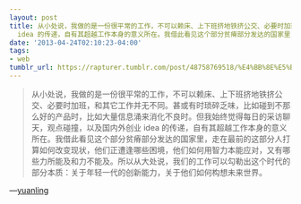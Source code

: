 ```yaml
---
layout: post
title: 从小处说，我做的是一份很平常的工作，不可以赖床、上下班挤地铁挤公交、必要时加班，和其它工作并无不同。甚或有时琐碎乏味，比如碰到不那么好的产品时，比如大量信息涌来消化不良时。但我始终觉得每日的采访聊天，观点碰撞，以及国内外创业
  idea 的传递，自有其超越工作本身的意义所在。我借此看见这个部分贫瘠部分发达的国家里，走在最前的这部分人打算如何改变现状，他们正遭逢哪些困境，他们如何用智力本能应对，又有哪些力所能及和力不能及。所以从大处说，我们的工作可以勾勒出这个时代的部分本质：关于年轻一代的创新能力，关于他们如何构想未来世界。
date: '2013-04-24T02:10:23-04:00'
tags:
- web
tumblr_url: https://rapturer.tumblr.com/post/48758769518/%E4%BB%8E%E5%B0%8F%E5%A4%84%E8%AF%B4%E6%88%91%E5%81%9A%E7%9A%84%E6%98%AF%E4%B8%80%E4%BB%BD%E5%BE%88%E5%B9%B3%E5%B8%B8%E7%9A%84%E5%B7%A5%E4%BD%9C%E4%B8%8D%E5%8F%AF%E4%BB%A5%E8%B5%96%E5%BA%8A%E4%B8%8A%E4%B8%8B%E7%8F%AD%E6%8C%A4%E5%9C%B0%E9%93%81%E6%8C%A4%E5%85%AC%E4%BA%A4%E5%BF%85%E8%A6%81%E6%97%B6%E5%8A%A0%E7%8F%AD%E5%92%8C%E5%85%B6%E5%AE%83%E5%B7%A5%E4%BD%9C%E5%B9%B6%E6%97%A0%E4%B8%8D%E5%90%8C%E7%94%9A
---
```

> 从小处说，我做的是一份很平常的工作，不可以赖床、上下班挤地铁挤公交、必要时加班，和其它工作并无不同。甚或有时琐碎乏味，比如碰到不那么好的产品时，比如大量信息涌来消化不良时。但我始终觉得每日的采访聊天，观点碰撞，以及国内外创业 idea 的传递，自有其超越工作本身的意义所在。我借此看见这个部分贫瘠部分发达的国家里，走在最前的这部分人打算如何改变现状，他们正遭逢哪些困境，他们如何用智力本能应对，又有哪些力所能及和力不能及。所以从大处说，我们的工作可以勾勒出这个时代的部分本质：关于年轻一代的创新能力，关于他们如何构想未来世界。

—[yuanling](http://www.36kr.com/p/202743.html)

